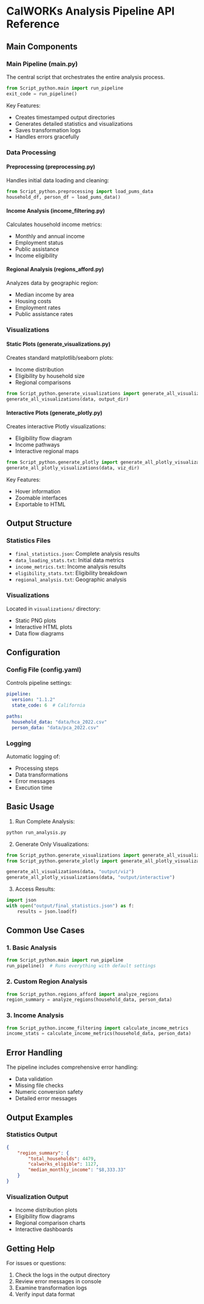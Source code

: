 # CalWORKs Analysis Pipeline API Reference

## Main Components

### Main Pipeline (main.py)

The central script that orchestrates the entire analysis process.

```python
from Script_python.main import run_pipeline
exit_code = run_pipeline()
```

Key Features:
- Creates timestamped output directories
- Generates detailed statistics and visualizations
- Saves transformation logs
- Handles errors gracefully

### Data Processing

#### Preprocessing (preprocessing.py)
Handles initial data loading and cleaning:

```python
from Script_python.preprocessing import load_pums_data
household_df, person_df = load_pums_data()
```

#### Income Analysis (income_filtering.py)
Calculates household income metrics:
- Monthly and annual income
- Employment status
- Public assistance
- Income eligibility

#### Regional Analysis (regions_afford.py)
Analyzes data by geographic region:
- Median income by area
- Housing costs
- Employment rates
- Public assistance rates

### Visualizations

#### Static Plots (generate_visualizations.py)
Creates standard matplotlib/seaborn plots:
- Income distribution
- Eligibility by household size
- Regional comparisons

```python
from Script_python.generate_visualizations import generate_all_visualizations
generate_all_visualizations(data, output_dir)
```

#### Interactive Plots (generate_plotly.py)
Creates interactive Plotly visualizations:
- Eligibility flow diagram
- Income pathways
- Interactive regional maps

```python
from Script_python.generate_plotly import generate_all_plotly_visualizations
generate_all_plotly_visualizations(data, viz_dir)
```

Key Features:
- Hover information
- Zoomable interfaces
- Exportable to HTML

## Output Structure

### Statistics Files
- `final_statistics.json`: Complete analysis results
- `data_loading_stats.txt`: Initial data metrics
- `income_metrics.txt`: Income analysis results
- `eligibility_stats.txt`: Eligibility breakdown
- `regional_analysis.txt`: Geographic analysis

### Visualizations
Located in `visualizations/` directory:
- Static PNG plots
- Interactive HTML plots
- Data flow diagrams

## Configuration

### Config File (config.yaml)
Controls pipeline settings:

```yaml
pipeline:
  version: "1.1.2"
  state_code: 6  # California

paths:
  household_data: "data/hca_2022.csv"
  person_data: "data/pca_2022.csv"
```

### Logging
Automatic logging of:
- Processing steps
- Data transformations
- Error messages
- Execution time

## Basic Usage

1. Run Complete Analysis:

```python
python run_analysis.py
```

2. Generate Only Visualizations:

```python
from Script_python.generate_visualizations import generate_all_visualizations
from Script_python.generate_plotly import generate_all_plotly_visualizations

generate_all_visualizations(data, "output/viz")
generate_all_plotly_visualizations(data, "output/interactive")
```

3. Access Results:

```python
import json
with open("output/final_statistics.json") as f:
    results = json.load(f)
```

## Common Use Cases

### 1. Basic Analysis

```python
from Script_python.main import run_pipeline
run_pipeline()  # Runs everything with default settings
```

### 2. Custom Region Analysis

```python
from Script_python.regions_afford import analyze_regions
region_summary = analyze_regions(household_data, person_data)
```

### 3. Income Analysis

```python
from Script_python.income_filtering import calculate_income_metrics
income_stats = calculate_income_metrics(household_data, person_data)
```

## Error Handling

The pipeline includes comprehensive error handling:
- Data validation
- Missing file checks
- Numeric conversion safety
- Detailed error messages

## Output Examples

### Statistics Output

```json
{
    "region_summary": {
        "total_households": 4479,
        "calworks_eligible": 1127,
        "median_monthly_income": "$8,333.33"
    }
}
```

### Visualization Output
- Income distribution plots
- Eligibility flow diagrams
- Regional comparison charts
- Interactive dashboards

## Getting Help

For issues or questions:
1. Check the logs in the output directory
2. Review error messages in console
3. Examine transformation logs
4. Verify input data format
